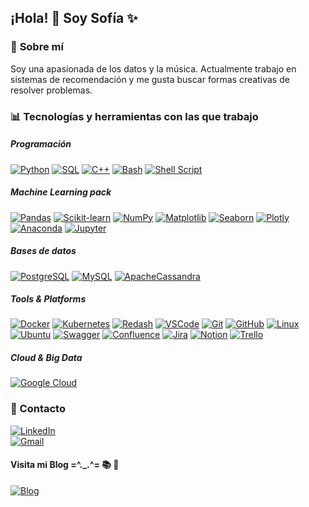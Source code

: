 ## ¡Hola! 👋 Soy Sofía ✨

### 🎯 **Sobre mí**
Soy una apasionada de los datos y la música. Actualmente trabajo en sistemas de recomendación y me gusta buscar formas creativas de resolver problemas.

### 📊 **Tecnologías y herramientas con las que trabajo**
<!-- https://github.com/VishwaGauravIn/pretty-readme-badges -->

##### **Programación**
  [![Python](https://img.shields.io/badge/-Python-3776AB?logo=python&logoColor=white&style=flat-square)](https://www.python.org/)
  [![SQL](https://img.shields.io/badge/-SQL-4479A1?logo=MySQL&logoColor=white&style=flat-square)](https://www.mysql.com/)
  [![C++](https://img.shields.io/badge/c++-%2300599C.svg?logo=c%2B%2B&logoColor=white)](https://es.wikipedia.org/wiki/C%2B%2B)
  [![Bash](https://img.shields.io/badge/-Bash-4EAA25?logo=gnu-bash&logoColor=white&style=flat-square)](https://es.wikipedia.org/wiki/Bash)
  [![Shell Script](https://img.shields.io/badge/shell_script-%23121011.svg?logo=gnu-bash&logoColor=white)](https://en.wikipedia.org/wiki/Shell_script)
  
##### **Machine Learning pack**
  [![Pandas](https://img.shields.io/badge/Pandas-150458?style=flat&logo=pandas&logoColor=white)](https://pandas.pydata.org/)
  [![Scikit-learn](https://img.shields.io/badge/Scikit--learn-F7931E?style=flat&logo=scikit-learn&logoColor=white)](https://scikit-learn.org/stable/)
  [![NumPy](https://img.shields.io/badge/-NumPy-013243?logo=numpy&logoColor=white&style=flat-square)](https://numpy.org/)
  [![Matplotlib](https://img.shields.io/badge/-Matplotlib-11557C?style=flat-square)](https://matplotlib.org/)
  [![Seaborn](https://img.shields.io/badge/-Seaborn-3776AB?style=flat-square)](https://seaborn.pydata.org/)
  [![Plotly](https://img.shields.io/badge/Plotly-%233F4F75.svg?logo=plotly&logoColor=white)](https://plotly.com/)
  [![Anaconda](https://img.shields.io/badge/Anaconda-%2344A833.svg?logo=anaconda&logoColor=white)](https://www.anaconda.com/)
  [![Jupyter](https://img.shields.io/badge/-Jupyter-F37626?logo=jupyter&logoColor=white&style=flat-square)](https://jupyter.org/)
<!--
  ![PyTorch](https://img.shields.io/badge/-PyTorch-EE4C2C?logo=pytorch&logoColor=white&style=flat-square)
  ![TensorFlow](https://img.shields.io/badge/TensorFlow-FF6F00?style=flat&logo=tensorflow&logoColor=white)  
  ![Keras](https://img.shields.io/badge/-Keras-D00000?logo=keras&logoColor=white&style=flat-square)
 -->
##### **Bases de datos**
  [![PostgreSQL](https://img.shields.io/badge/PostgreSQL-336791?style=flat&logo=postgresql&logoColor=white)](https://www.postgresql.org/)
  [![MySQL](https://img.shields.io/badge/MySQL-4479A1?style=flat&logo=mysql&logoColor=white)](https://www.mysql.com/)
  [![ApacheCassandra](https://img.shields.io/badge/cassandra-%231287B1.svg?logo=apache-cassandra&logoColor=white)](https://cassandra.apache.org/_/index.html)

##### **Tools & Platforms**
[![Docker](https://img.shields.io/badge/-Docker-2496ED?logo=docker&logoColor=white&style=flat-square)](https://www.docker.com/)
[![Kubernetes](https://img.shields.io/badge/kubernetes-%23326ce5.svg?logo=kubernetes&logoColor=white)](https://kubernetes.io/es/)
[![Redash](https://img.shields.io/badge/Redash-FF0000?style=flat&logo=redash&logoColor=white)](https://redash.io/)
[![VSCode](https://img.shields.io/badge/-VSCode-007ACC?logo=visual-studio-code&logoColor=white&style=flat-square)](https://code.visualstudio.com/)
[![Git](https://img.shields.io/badge/-Git-F05032?logo=git&logoColor=white&style=flat-square)](https://git-scm.com/)
[![GitHub](https://img.shields.io/badge/-GitHub-181717?logo=github&logoColor=white&style=flat-square)](https://github.com/)
[![Linux](https://img.shields.io/badge/-Linux-FCC624?logo=linux&logoColor=black&style=flat-square)](https://es.wikipedia.org/wiki/GNU/Linux)
[![Ubuntu](https://img.shields.io/badge/Ubuntu-E95420?logo=ubuntu&logoColor=white)](https://ubuntu.com/)
[![Swagger](https://img.shields.io/badge/-Swagger-%23Clojure?logo=swagger&logoColor=white)](https://swagger.io/)
[![Confluence](https://img.shields.io/badge/confluence-%23172BF4.svg?logo=confluence&logoColor=white)](https://www.atlassian.com/es/software/confluence)
[![Jira](https://img.shields.io/badge/jira-%230A0FFF.svg?logo=jira&logoColor=white)](https://www.atlassian.com/es/software/jira)
[![Notion](https://img.shields.io/badge/Notion-%23000000.svg?logo=notion&logoColor=white)](https://www.notion.com/es)
[![Trello](https://img.shields.io/badge/Trello-%23026AA7.svg?logo=Trello&logoColor=white)](https://trello.com/home)

##### **Cloud & Big Data**
[![Google Cloud](https://img.shields.io/badge/-Google%20Cloud-4285F4?logo=google-cloud&logoColor=white&style=flat-square)](https://cloud.google.com/?hl=es)
<!--
![AWS](https://img.shields.io/badge/-AWS-232F3E?logo=amazon-aws&logoColor=white&style=flat-square)
![Azure](https://img.shields.io/badge/-Azure-0078D4?logo=microsoft-azure&logoColor=white&style=flat-square)
![Apache Spark](https://img.shields.io/badge/-Apache%20Spark-E25A1C?logo=apache-spark&logoColor=white&style=flat-square)
![Hadoop](https://img.shields.io/badge/-Hadoop-66CCFF?logo=apache-hadoop&logoColor=black&style=flat-square)
 -->

### 📧 Contacto
[![LinkedIn](https://img.shields.io/badge/-LinkedIn-0077B5?logo=linkedin&logoColor=white&style=flat-square)](https://www.linkedin.com/in/sofiavalino/)  
[![Gmail](https://img.shields.io/badge/-Gmail-D14836?logo=gmail&logoColor=white&style=flat-square)](mailto:valinosofia@gmail.com)

#### Visita mi Blog  =^._.^= 📚 🚀
[![Blog](https://affable-valinosofia.wordpress.com/wp-content/uploads/2024/07/site-logo.png?w=88&h=88)](https://affable-valinosofia.wordpress.com/)
